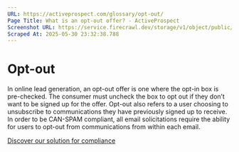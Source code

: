 ```yaml
---
URL: https://activeprospect.com/glossary/opt-out/
Page Title: What is an opt-out offer? - ActiveProspect
Screenshot URL: https://service.firecrawl.dev/storage/v1/object/public/media/screenshot-acd09796-f116-4ed5-83fc-593f55184c26.png
Scraped At: 2025-05-30 23:32:38.788
---
```

# Opt-out

In online lead generation, an opt-out offer is one where the opt-in box is pre-checked. The consumer must uncheck the box to opt out if they don’t want to be signed up for the offer. Opt-out also refers to a user choosing to unsubscribe to communications they have previously signed up to receive. In order to be CAN-SPAM compliant, all email solicitations require the ability for users to opt-out from communications from within each email.

[Discover our solution for compliance](https://activeprospect.com/compliance/)

